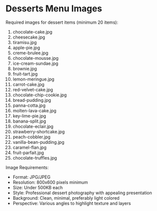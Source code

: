 # Desserts Menu Images

Required images for dessert items (minimum 20 items):

1. chocolate-cake.jpg
2. cheesecake.jpg
3. tiramisu.jpg
4. apple-pie.jpg
5. creme-brulee.jpg
6. chocolate-mousse.jpg
7. ice-cream-sundae.jpg
8. brownie.jpg
9. fruit-tart.jpg
10. lemon-meringue.jpg
11. carrot-cake.jpg
12. red-velvet-cake.jpg
13. chocolate-chip-cookie.jpg
14. bread-pudding.jpg
15. panna-cotta.jpg
16. molten-lava-cake.jpg
17. key-lime-pie.jpg
18. banana-split.jpg
19. chocolate-eclair.jpg
20. strawberry-shortcake.jpg
21. peach-cobbler.jpg
22. vanilla-bean-pudding.jpg
23. caramel-flan.jpg
24. fruit-parfait.jpg
25. chocolate-truffles.jpg

Image Requirements:
- Format: JPG/JPEG
- Resolution: 800x600 pixels minimum
- Size: Under 500KB each
- Style: Professional dessert photography with appealing presentation
- Background: Clean, minimal, preferably light colored
- Perspective: Various angles to highlight texture and layers
